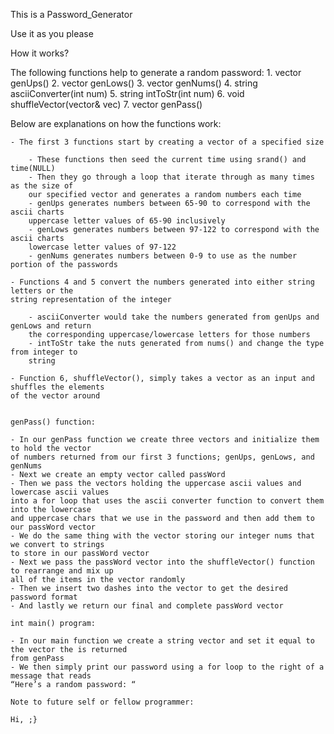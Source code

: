 This is a Password_Generator

Use it as you please

How it works?

The following functions help to generate a random password:
    1. vector<int> genUps()
    2. vector<int> genLows()
    3. vector<int> genNums()
    4. string asciiConverter(int num)
    5. string intToStr(int num)
    6. void shuffleVector(vector<string>& vec)
    7. vector<string> genPass()
    
Below are explanations on how the functions work:

    - The first 3 functions start by creating a vector of a specified size

        - These functions then seed the current time using srand() and time(NULL)
        - Then they go through a loop that iterate through as many times as the size of
        our specified vector and generates a random numbers each time
        - genUps generates numbers between 65-90 to correspond with the ascii charts
        uppercase letter values of 65-90 inclusively
        - genLows generates numbers between 97-122 to correspond with the ascii charts
        lowercase letter values of 97-122
        - genNums generates numbers between 0-9 to use as the number portion of the passwords

    - Functions 4 and 5 convert the numbers generated into either string letters or the
    string representation of the integer

        - asciiConverter would take the numbers generated from genUps and genLows and return
        the corresponding uppercase/lowercase letters for those numbers
        - intToStr take the nuts generated from nums() and change the type from integer to
        string

    - Function 6, shuffleVector(), simply takes a vector as an input and shuffles the elements
    of the vector around
    

    genPass() function:
    
    - In our genPass function we create three vectors and initialize them to hold the vector
    of numbers returned from our first 3 functions; genUps, genLows, and genNums
    - Next we create an empty vector called passWord
    - Then we pass the vectors holding the uppercase ascii values and lowercase ascii values
    into a for loop that uses the ascii converter function to convert them into the lowercase
    and uppercase chars that we use in the password and then add them to our passWord vector
    - We do the same thing with the vector storing our integer nums that we convert to strings
    to store in our passWord vector
    - Next we pass the passWord vector into the shuffleVector() function to rearrange and mix up
    all of the items in the vector randomly
    - Then we insert two dashes into the vector to get the desired password format
    - And lastly we return our final and complete passWord vector
    
    int main() program:
    
    - In our main function we create a string vector and set it equal to the vector the is returned
    from genPass
    - We then simply print our password using a for loop to the right of a message that reads
    “Here’s a random password: “
    
    Note to future self or fellow programmer:
    
    Hi, ;}
